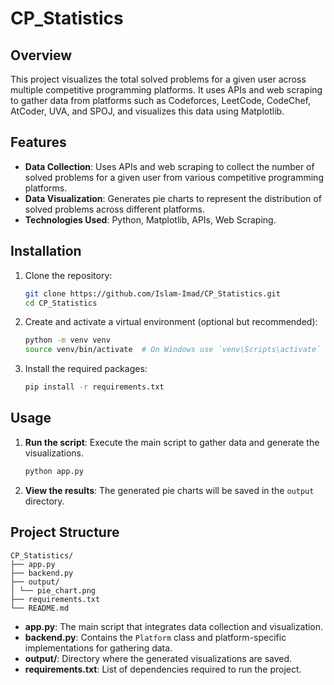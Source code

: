 # CP_Statistics

## Overview

This project visualizes the total solved problems for a given user across multiple competitive programming platforms. It uses APIs and web scraping to gather data from platforms such as Codeforces, LeetCode, CodeChef, AtCoder, UVA, and SPOJ, and visualizes this data using Matplotlib.

## Features

- **Data Collection**: Uses APIs and web scraping to collect the number of solved problems for a given user from various competitive programming platforms.
- **Data Visualization**: Generates pie charts to represent the distribution of solved problems across different platforms.
- **Technologies Used**: Python, Matplotlib, APIs, Web Scraping.

## Installation

1. Clone the repository:
    ```bash
    git clone https://github.com/Islam-Imad/CP_Statistics.git
    cd CP_Statistics
    ```

1. Create and activate a virtual environment (optional but recommended):
    ```bash
    python -m venv venv
    source venv/bin/activate  # On Windows use `venv\Scripts\activate`
    ```

3. Install the required packages:
    ```bash
    pip install -r requirements.txt
    ```

## Usage

1. **Run the script**: Execute the main script to gather data and generate the visualizations.
    ```bash
    python app.py
    ```

3. **View the results**: The generated pie charts will be saved in the `output` directory.

## Project Structure

    CP_Statistics/
    ├── app.py
    ├── backend.py
    ├── output/
    │ └── pie_chart.png
    ├── requirements.txt
    └── README.md

- **app.py**: The main script that integrates data collection and visualization.
- **backend.py**: Contains the `Platform` class and platform-specific implementations for gathering data.
- **output/**: Directory where the generated visualizations are saved.
- **requirements.txt**: List of dependencies required to run the project.